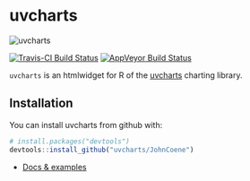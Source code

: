 # uvcharts

![uvcharts](http://john-coene.com/img/thumbnails/uvcharts.png)

[![Travis-CI Build Status](https://travis-ci.org/JohnCoene/uvcharts.svg?branch=master)](https://travis-ci.org/JohnCoene/uvcharts)
[![AppVeyor Build Status](https://ci.appveyor.com/api/projects/status/github/JohnCoene/uvcharts?branch=master&svg=true)](https://ci.appveyor.com/project/JohnCoene/uvcharts)

`uvcharts` is an htmlwidget for R of the [uvcharts](http://imaginea.github.io/uvCharts) charting library.

## Installation

You can install uvcharts from github with:

```R
# install.packages("devtools")
devtools::install_github("uvcharts/JohnCoene")
```

* [Docs & examples](http://john-coene.com/htmlwidgets/uvcharts/index.html)
